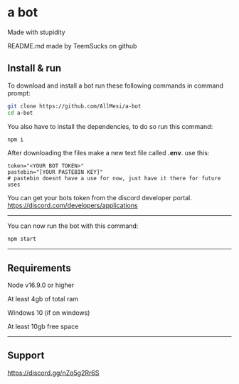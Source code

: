# a bot
Made with stupidity

README.md made by TeemSucks on github
## Install & run

To download and install a bot run these following commands in command prompt:
```sh
git clone https://github.com/AllMesi/a-bot
cd a-bot
```

You also have to install the dependencies, to do so run this command:
```sh
npm i
```

After downloading the files make a new text file called __.env__. use this: 
```env
token="<YOUR BOT TOKEN>"
pastebin="[YOUR PASTEBIN KEY]"
# pastebin doesnt have a use for now, just have it there for future uses
```

You can get your bots token from the discord developer portal. https://discord.com/developers/applications

---

You can now run the bot with this command:
```sh
npm start
```
---
## Requirements
Node v16.9.0 or higher

At least 4gb of total ram

Windows 10 (if on windows)

At least 10gb free space

---
## Support
https://discord.gg/nZq5g2Rr6S
